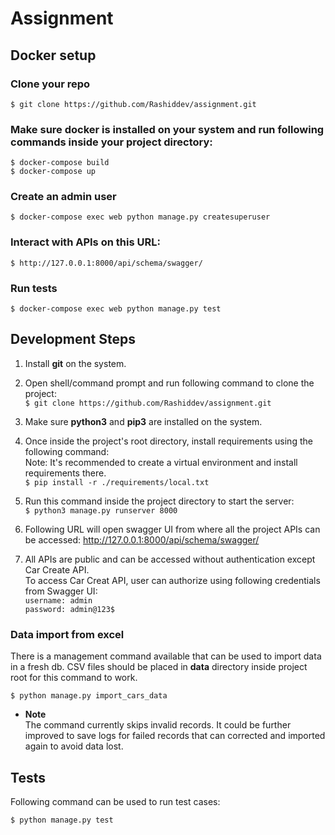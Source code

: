 # Assignment

## Docker setup
### Clone your repo
    $ git clone https://github.com/Rashiddev/assignment.git

### Make sure docker is installed on your system and run following commands inside your project directory:

    $ docker-compose build
    $ docker-compose up

### Create an admin user
    $ docker-compose exec web python manage.py createsuperuser

### Interact with APIs on this URL:
    $ http://127.0.0.1:8000/api/schema/swagger/

### Run tests
    $ docker-compose exec web python manage.py test


## Development Steps

1. Install <b>git</b> on the system.
2. Open shell/command prompt and run following command to clone the project:
    <br>`$ git clone https://github.com/Rashiddev/assignment.git`


3. Make sure <b>python3</b> and <b>pip3</b> are installed on the system.
4. Once inside the project's root directory, install requirements using the following command:
    <br>Note: It's recommended to create a virtual environment and install requirements there.
    <br>`$ pip install -r ./requirements/local.txt`

5. Run this command inside the project directory to start the server:
    <br>`$ python3 manage.py runserver 8000`

6. Following URL will open swagger UI from where all the project APIs can be accessed:
    http://127.0.0.1:8000/api/schema/swagger/

7. All APIs are public and can be accessed without authentication except Car Create API.
   <br> To access Car Creat API, user can authorize using following credentials from Swagger UI:
    <br>`username: admin`
    <br>`password: admin@123$`

### Data import from excel
There is a management command available that can be used to import data in a fresh db.
CSV files should be placed in <b>data</b> directory inside project root for this command
to work.


    $ python manage.py import_cars_data

- <b>Note</b>
  <br>The command currently skips invalid records. It could be further improved to save logs for failed records that can corrected and imported again to avoid data lost.
  

## Tests
Following command can be used to run test cases:


    $ python manage.py test


